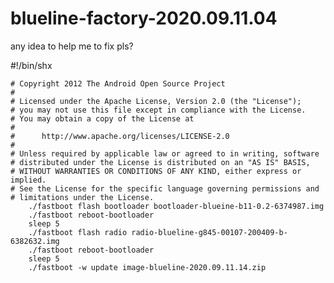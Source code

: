 # blueline-factory-2020.09.11.04
any idea to help me to fix pls? 

#!/bin/shx


	# Copyright 2012 The Android Open Source Project
	#
	# Licensed under the Apache License, Version 2.0 (the "License");
	# you may not use this file except in compliance with the License.
	# You may obtain a copy of the License at
	#
	#      http://www.apache.org/licenses/LICENSE-2.0
	#
	# Unless required by applicable law or agreed to in writing, software
	# distributed under the License is distributed on an "AS IS" BASIS,
	# WITHOUT WARRANTIES OR CONDITIONS OF ANY KIND, either express or implied.
	# See the License for the specific language governing permissions and
	# limitations under the License.
        ./fastboot flash bootloader bootloader-blueine-b11-0.2-6374987.img
        ./fastboot reboot-bootloader
        sleep 5
        ./fastboot flash radio radio-blueline-g845-00107-200409-b-6382632.img
        ./fastboot reboot-bootloader
        sleep 5
        ./fastboot -w update image-blueline-2020.09.11.14.zip
